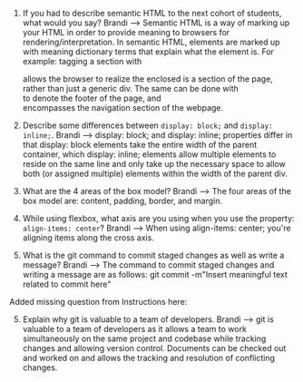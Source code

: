 1. If you had to describe semantic HTML to the next cohort of students, what would you say?
Brandi -->  Semantic HTML is a way of marking up your HTML in order to provide meaning to browsers for rendering/interpretation.  In semantic HTML, elements are marked up with meaning dictionary terms that explain what the element is.  For example:  tagging a section with <section></section> allows the browser to realize the enclosed is a section of the page, rather than just a generic div.  The same can be done with <footer></footer> to denote the footer of the page, and <nav></nav> encompasses the navigation section of the webpage.

2. Describe some differences between ```display: block;``` and ```display: inline;```.
Brandi -->  display: block; and display: inline; properties differ in that display: block elements take the entire width of the parent container, which display: inline; elements allow multiple elements to reside on the same line and only take up the necessary space to allow both (or assigned multiple) elements within the width of the parent div.

3. What are the 4 areas of the box model?
Brandi --> The four areas of the box model are:  content, padding, border, and margin.

4. While using flexbox, what axis are you using when you use the property: ```align-items: center```?
Brandi -->  When using align-items: center; you're aligning items along the cross axis.

5. What is the git command to commit staged changes as well as write a message?
Brandi -->  The command to commit staged changes and writing a message are as follows:
  git commit -m"Insert meaningful text related to commit here"

Added missing question from Instructions here:

5. Explain why git is valuable to a team of developers.
Brandi -->  git is valuable to a team of developers as it allows a team to work simultaneously on the same project and codebase while tracking changes and allowing version control.  Documents can be checked out and worked on and allows the tracking and resolution of conflicting changes.
